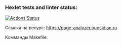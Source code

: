 ### Hexlet tests and linter status:

[![Actions Status](https://github.com/VictorVangeli/python-project-83/actions/workflows/hexlet-check.yml/badge.svg)](https://github.com/VictorVangeli/python-project-83/actions)

Ссылка на ресурс: https://page-analyzer.pupsidian.ru

Комманды Makefile: